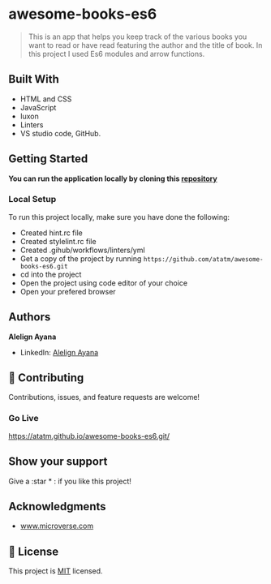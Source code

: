 # awesome-books-es6


> This is an app that helps you keep track of the various books you want to read or have read featuring the author and the title of book. In this project I used Es6 modules and arrow functions.

## Built With

- HTML and CSS
- JavaScript
- luxon
- Linters
- VS studio code, GitHub.

## Getting Started

**You can run the application locally by cloning this [repository](https://github.com/atatm/awesome-books-es6.git)**

### Local Setup

To run this project locally, make sure you have done the following:

- Created hint.rc file
- Created stylelint.rc file
- Created .gihub/workflows/linters/yml
- Get a copy of the project by running `https://github.com/atatm/awesome-books-es6.git `
- cd into the project
- Open the project using code editor of your choice
- Open your prefered browser

## Authors

**Alelign Ayana**

- LinkedIn: [Alelign Ayana](https://linkedin.com/@alelignayana)

## :handshake: Contributing

Contributions, issues, and feature requests are welcome!

### Go Live

https://atatm.github.io/awesome-books-es6.git/

## Show your support

Give a :star * :️ if you like this project!

## Acknowledgments

- www.microverse.com

## :memo: License

This project is [MIT](./LICENSE) licensed.
